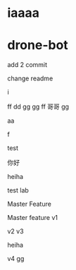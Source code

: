 
iaaaa 
=======
# drone-bot

add 2 commit

change readme

i

ff
dd
gg
gg
ff
哥哥
gg

aa

f


test

你好


heiha

test lab

Master Feature

Master feature v1

v2
v3

heiha

v4
gg
